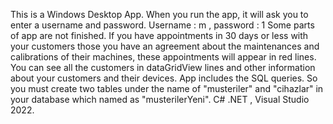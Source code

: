 This is a Windows Desktop App.
When you run the app, it will ask you to enter a username and password. Username : m , password : 1 Some parts of app are not finished. 
If you have appointments in 30 days or less with your customers those you have an agreement about the maintenances and calibrations of their machines, these appointments will appear in red lines. 
You can see all the customers in dataGridView lines and other information about your customers and their devices. App includes the SQL queries. So you must create two tables under the name of "musteriler" and "cihazlar" in your database which named as "musterilerYeni".
C# .NET , Visual Studio 2022.
